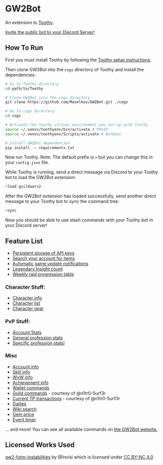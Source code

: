 # GW2Bot

An extension to [Toothy](https://github.com/Maselkov/Toothy).

[Invite the public bot to your Discord Server!](https://discord.com/api/oauth2/authorize?client_id=310050883100737536&permissions=939879488&scope=bot%20applications.commands)

## How To Run

First you must install Toothy by following the [Toothy setup instructions](https://github.com/Maselkov/Toothy/blob/master/README.md).

Then clone GW2Bot into the `cogs` directory of Toothy and install the dependencies:
```bash
# Go to Toothy directory
cd path/to/Toothy

# Clone GW2Bot into the cogs directory
git clone https://github.com/Maselkov/GW2Bot.git ./cogs

# Go to cogs directory
cd cogs

# Activate the Toothy virtual environment you set up with Toothy
source ~/.venvs/toothyenv/bin/activate # POSIX
source ~/.venvs/toothyenv/Scripts/activate # Windows

# Install GW2Bot dependencies
pip install -r requirements.txt
```

Now run Toothy. Note: The default prefix is `>` but you can change this in your `config.json` file.

While Toothy is running, send a direct message via Discord to your Toothy bot to load the GW2Bot extension:
```bash
>load guildwars2
```

After the GW2Bot extension has loaded successfully, send another direct message to your Toothy bot to sync the command tree:
```bash
>sync
```

Now you should be able to use slash commands with your Toothy bot in your Discord server!

## Feature List

* [Persistent storage of API keys](https://i.imgur.com/m82tUfW.png)
* [Search your account for items](https://i.imgur.com/xt1K62h.png)
* [Automatic game update notifications](https://i.imgur.com/Knq0KYd.png)
* [Legendary Insight count](https://i.imgur.com/XCPA4F4.png)
* [Weekly raid progression table](https://i.imgur.com/JLXRcfe.png)

### Character Stuff:

* [Character info](https://i.imgur.com/V2H4xKb.png)
* [Character list](https://i.imgur.com/jjR5rk9.png)
* [Character gear](https://i.imgur.com/ebRQAVy.png)

### PvP Stuff:

* [Account Stats](https://i.imgur.com/GYouG2j.png)
* [General profession stats](https://i.imgur.com/sptENJA.png)
* [Specific profession stats!](https://i.imgur.com/NQwM9Sx.png)

### Misc

* [Account info](https://i.imgur.com/FXev4g6.png)
* [Skill info](https://i.imgur.com/Qp7H3KO.png)
* [WvW info](https://i.imgur.com/vCetQbN.png)
* [Achievement info](https://i.imgur.com/EZWaLDZ.png)
* [Wallet commands](https://i.imgur.com/qbxsbHQ.png)
* [Guild commands](https://i.imgur.com/qBBG8CF.png) - courtesy of @n1tr0-5urf3r
* [Current TP transactions](https://i.imgur.com/UXD6MEf.png) - courtesy of @n1tr0-5urf3r
* [Dailies](https://i.imgur.com/RTc0NAa.png)
* [Wiki search](https://i.imgur.com/Uc7j0eb.png)
* [Gem price](https://i.imgur.com/3oWPYOX.png)
* [Event timer](https://i.imgur.com/h4xrOAE.png)

... and more! You can see all available commands on [the GW2Bot website.](https://gw2bot.info/commands)


## Licensed Works Used
[gw2-fotm-instabilities](https://github.com/Invisi/gw2-fotm-instabilities) by @Invisi which is licensed under [CC BY-NC 4.0](https://creativecommons.org/licenses/by-nc/4.0/)
